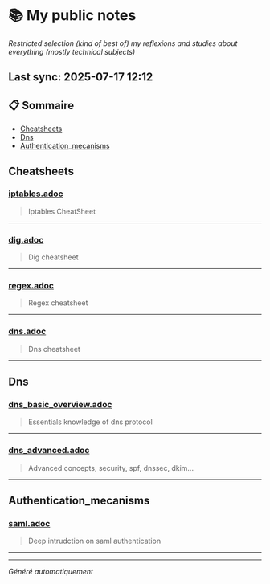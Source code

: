 # 📚 My public notes 
*Restricted selection (kind of best of) my reflexions and studies about everything (mostly technical subjects)*

## Last sync: 2025-07-17 12:12


## 📋 Sommaire

- [Cheatsheets](#cheatsheets)
- [Dns](#dns)
- [Authentication_mecanisms](#authentication_mecanisms)


## Cheatsheets

### [iptables.adoc](cheatsheets/iptables.adoc)
> Iptables CheatSheet

---
### [dig.adoc](cheatsheets/dig.adoc)
> Dig cheatsheet

---
### [regex.adoc](cheatsheets/regex.adoc)
> Regex cheatsheet

---
### [dns.adoc](cheatsheets/dns.adoc)
> Dns cheatsheet

---

## Dns

### [dns_basic_overview.adoc](networking/protocols/dns/dns_basic_overview.adoc)
> Essentials knowledge of dns protocol

---
### [dns_advanced.adoc](networking/protocols/dns/dns_advanced.adoc)
> Advanced concepts, security, spf, dnssec, dkim...

---

## Authentication_mecanisms

### [saml.adoc](networking/security/authentication_mecanisms/saml.adoc)
> Deep intrudction on saml authentication

---

---
_Généré automatiquement_